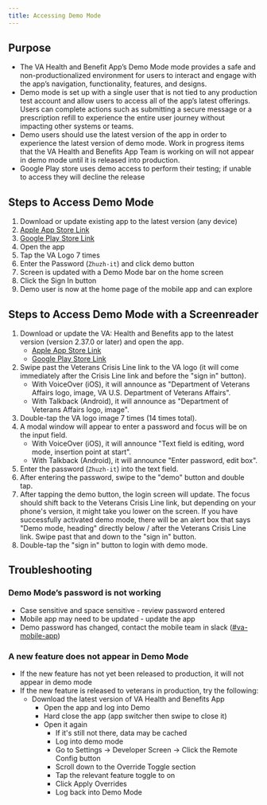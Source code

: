 ```yaml
---
title: Accessing Demo Mode
---
```


## Purpose

* The VA Health and Benefit App’s Demo Mode mode provides a safe and non-productionalized environment for users to interact and engage with the app’s navigation, functionality, features, and designs.
* Demo mode is set up with a single user that is not tied to any production test account and allow users to access all of the app’s latest offerings. Users can complete actions such as submitting a secure message or a prescription refill to experience the entire user journey without impacting other systems or teams.
* Demo users should use the latest version of the app in order to experience the latest version of demo mode. Work in progress items that the VA Health and Benefits App Team is working on will not appear in demo mode until it is released into production.
* Google Play store uses demo access to perform their testing; if unable to access they will decline the release

## Steps to Access Demo Mode

 1. Download or update existing app to the latest version (any device)
 2. [Apple App Store Link](https://apps.apple.com/us/app/va-health-and-benefits/id1559609596)
 3. [Google Play Store Link](https://play.google.com/store/apps/details?id=gov.va.mobileapp&hl=en_US&gl=US)
 4. Open the app
 5. Tap the VA Logo 7 times
 6. Enter the Password (`Zhuzh-it`) and click demo button
 7. Screen is updated with a Demo Mode bar on the home screen
 8. Click the Sign In button
 9. Demo user is now at the home page of the mobile app and can explore

## Steps to Access Demo Mode with a Screenreader

 1. Download or update the VA: Health and Benefits app to the latest version (version 2.37.0 or later) and open the app.
     * [Apple App Store Link](https://apps.apple.com/us/app/va-health-and-benefits/id1559609596)
     * [Google Play Store Link](https://play.google.com/store/apps/details?id=gov.va.mobileapp&hl=en_US&gl=US)
 2. Swipe past the Veterans Crisis Line link to the VA logo (it will come immediately after the Crisis Line link and before the "sign in" button).
     * With VoiceOver (iOS), it will announce as "Department of Veterans Affairs logo, image, VA U.S. Department of Veterans Affairs".
     * With Talkback (Android), it will announce as "Department of Veterans Affairs logo, image".
 3. Double-tap the VA logo image 7 times (14 times total).
 4. A modal window will appear to enter a password and focus will be on the input field.
     * With VoiceOver (iOS), it will announce "Text field is editing, word mode, insertion point at start".
     * With Talkback (Android), it will announce "Enter password, edit box".
 5. Enter the password (`Zhuzh-it`) into the text field.
 6. After entering the password, swipe to the "demo" button and double tap.
 7. After tapping the demo button, the login screen will update. The focus should shift back to the Veterans Crisis Line link, but depending on your phone's version, it might take you lower on the screen. If you have successfully activated demo mode, there will be an alert box that says "Demo mode, heading" directly below / after the Veterans Crisis Line link. Swipe past that and down to the "sign in" button.
 8. Double-tap the "sign in" button to login with demo mode.

## Troubleshooting

### Demo Mode’s password is not working

* Case sensitive and space sensitive - review password entered
* Mobile app may need to be updated - update the app
* Demo password has changed, contact the mobile team in slack ([#va-mobile-app](https://dsva.slack.com/archives/C018V2JCWRJ))

### A new feature does not appear in Demo Mode

* If the new feature has not yet been released to production, it will not appear in demo mode
* If the new feature is released to veterans in production, try the following:
  * Download the latest version of VA Health and Benefits App
    * Open the app and log into Demo
    * Hard close the app (app switcher then swipe to close it)
    * Open it again
      * If it's still not there, data may be cached
      * Log into demo mode
      * Go to Settings -> Developer Screen -> Click the Remote Config button
      * Scroll down to the Override Toggle section
      * Tap the relevant feature toggle to on
      * Click Apply Overrides
      * Log back into Demo Mode
